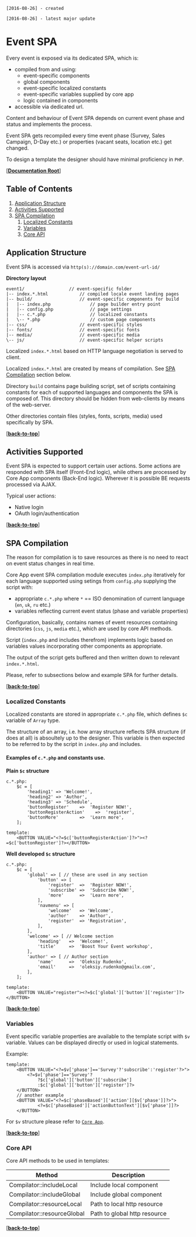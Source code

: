 `[2016-08-26] - created`

`[2016-08-26] - latest major update`

# Event SPA

Every event is exposed via its dedicated SPA, which is: 
* compiled from and using:
  - event-specific components
  - global components
  - event-specific localized constants
  - event-specific variables supplied by core app
  - logic contained in components
* accessible via dedicated url.

Content and behaviour of Event SPA depends on current event phase and status and 
implements the process.

Event SPA gets recompiled every time event phase (Survey, Sales Campaign, D-Day etc.)
or properties (vacant seats, location etc.) get changed.

To design a template the designer should have minimal proficiency in `PHP`. 

[**[Documentation Root](../README.md)**]

## Table of Contents

1. [Application Structure](#application-structure)
1. [Activities Supported](#activities-supported)
1. [SPA Compilation](#spa-compilation)
   1. [Localized Constants](#localized-constants)
   1. [Variables](#variables)
   1. [Core API](#core-api)

## Application Structure

Event SPA is accessed via `http(s)://domain.com/event-url-id/`

**Directory layout**

```
event1/                 // event-specific folder
|-- index.*.html            // compiled locale event landing pages
|-- build/                  // event-specific components for build
|   |-- index.php               // page builder entry point
|   |-- config.php              // page settings
|   |-- c.*.php                 // localized constants
|   \-- *.php                   // custom page components
|-- css/                    // event-specific styles
|-- fonts/                  // event-specific fonts
|-- media/                  // event-specific media
\-- js/                     // event-specific helper scripts
```

Localized `index.*.html` based on HTTP language negotiation is served to client.

Localized `index.*.html` are created by means of compilation. See 
[SPA Compilation](#spa-compilation) section below.
 
Directory `build` contains page building script, set of scripts containing constants for
each of supported languages and components the SPA is composed of.
This directory should be hidden from web-clients by means of the web-server.

Other directories contain files (styles, fonts, scripts, media) used specifically by SPA.

[**[back-to-top](#table-of-contents)**]

## Activities Supported

Event SPA is expected to support certain user actions.
Some actions are responded with SPA itself (Front-End logic), while others
are processed by Core App components (Back-End logic). Wherever it is possible
BE requests processed via AJAX.

Typical user actions:
 * Native login
 * OAuth login/authentication

[**[back-to-top](#table-of-contents)**]

## SPA Compilation

The reason for compilation is to save resources as there is no need to react on event 
status changes in real time.

Core App event SPA compilation module executes `index.php` iteratively for each language
supported using setings from `config.php` supplying the script with:
 * appropriate `c.*.php` where `*` == ISO denomination of current language (`en`, `uk`, `ru` etc.)
 * variables reflecting current event status (phase and variable properties)
 
Configuration, basically, contains names of event resources containing directories 
(`css`, `js`, `media` etc.), which are used by core API methods.
 
Script (`index.php` and includes therefrom) implements logic based 
on variables values incorporating other components as appropriate.

The output of the script gets buffered and then written down to relevant `index.*.html`.

Please, refer to subsections below and example SPA for further details.

[**[back-to-top](#table-of-contents)**]

### Localized Constants

Localized constants are stored in appropriate `c.*.php` file, 
which defines `$c` variable of `Array` type.

The structure of an array, i.e. how array structure reflects SPA structure 
(if does at all) is absoultely up to the designer. This variable is then 
expected to be referred to by the script in `index.php` and includes.

#### Examples of `c.*.php` and constants use.

**Plain `$c` structure**

```
c.*.php:
    $c = [
        'heading1' => 'Welcome!',
        'heading2' => 'Author',
        'heading3' => 'Schedule',
        'buttonRegister'    =>  'Register NOW!',
        'buttonRegisterAction'    =>  'register',
        'buttonMore'        =>  'Learn more',
    ];
    
template:
    <BUTTON VALUE="<?=$c['buttonRegisterAction']?>"><?=$c['buttonRegister']?></BUTTON> 
```

**Well developed `$c` structure**

```
c.*.php:
    $c = [
        'global' => [ // these are used in any section
            'button' => [
                'register'  =>  'Register NOW!',
                'subscribe' =>  'Subscribe NOW!',
                'more'      =>  'Learn more',
            ],
            'navmenu' => [
                'welcome'   => 'Welcome',
                'author'    => 'Author',
                'register'  => 'Registration',
            ],
        ],
        'welcome' => [ // Welcome section
            'heading'   =>  'Welcome!',
            'title'     =>  'Boost Your Event workshop',
        ],
        'author' => [ // Author section
            'name'      =>  'Oleksiy Rudenko',
            'email'     =>  'oleksiy.rudenko@gmailx.com',
        ],
    ];
    
template:
    <BUTTON VALUE="register"><?=$c['global']['button']['register']?></BUTTON> 
```

[**[back-to-top](#table-of-contents)**]

### Variables

Event specific variable properties are available to the template script 
with `$v` variable. Values can be displayed directly or used in logical statements.

Example:
```
template:
    <BUTTON VALUE="<?=$v['phase']=='Survey'?'subscribe':'register'?>">
        <?=$v['phase']=='Survey'?
            ?$c['global']['button']['subscribe']
            :$c['global']['button']['register']?>
    </BUTTON>
    // another example
    <BUTTON VALUE="<?=$c['phaseBased']['action'][$v['phase']]?>">
            <?=$c['phaseBased']['actionButtonText'][$v['phase']]?>
    </BUTTON>
```

For `$v` structure please refer to [`Core App`](APP.md).

[**[back-to-top](#table-of-contents)**]

### Core API

Core API methods to be used in templates:

| Method | Description |
| --- | --- |
| Compilator::includeLocal | Include local component |
| Compilator::includeGlobal | Include global component |
| Compilator::resourceLocal | Path to local http resource |
| Compilator::resourceGlobal | Path to global http resource |


[**[back-to-top](#table-of-contents)**]

